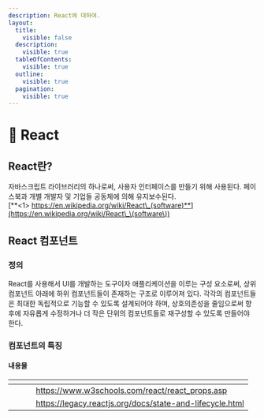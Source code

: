 ```yaml
---
description: React에 대하여.
layout:
  title:
    visible: false
  description:
    visible: true
  tableOfContents:
    visible: true
  outline:
    visible: true
  pagination:
    visible: true
---
```


# 📘 React

## React란?

&#x20; 자바스크립트 라이브러리의 하나로써, 사용자 인터페이스를 만들기 위해 사용된다. 페이스북과 개별 개발자 및 기업들 공동체에 의해 유지보수된다.\
[**<1> https://en.wikipedia.org/wiki/React\_(software)**](https://en.wikipedia.org/wiki/React\_\(software\))



## React 컴포넌트

### &#x20;정의

&#x20; React를 사용해서 UI를 개발하는 도구이자 애플리케이션을 이루는 구성 요소로써, 상위 컴포넌트 아래에 하위 컴포넌트들이 존재하는 구조로 이루어져 있다. 각각의 컴포넌트들은 최대한 독립적으로 기능할 수 있도록 설계되어야 하며, 상호의존성을 줄임으로써 향후에 자유롭게 수정하거나 더 작은 단위의 컴포넌트들로 재구성할 수 있도록 만들어야 한다.



### &#x20;컴포넌트의 특징

#### &#x20; 내용물

<table data-view="cards"><thead><tr><th></th><th></th><th></th><th data-hidden data-card-target data-type="content-ref"></th></tr></thead><tbody><tr><td></td><td></td><td></td><td><a href="https://www.w3schools.com/react/react_props.asp">https://www.w3schools.com/react/react_props.asp</a></td></tr><tr><td></td><td></td><td></td><td><a href="https://legacy.reactjs.org/docs/state-and-lifecycle.html">https://legacy.reactjs.org/docs/state-and-lifecycle.html</a></td></tr></tbody></table>
